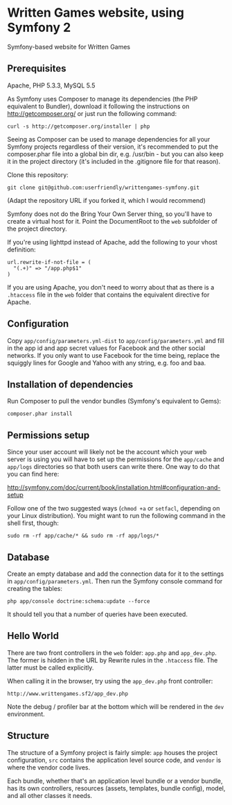 Written Games website, using Symfony 2
======================================

Symfony-based website for Written Games

Prerequisites
-------------

Apache, PHP 5.3.3, MySQL 5.5

As Symfony uses Composer to manage its dependencies (the PHP equivalent to
Bundler), download it following the instructions on http://getcomposer.org/
or just run the following command:

    curl -s http://getcomposer.org/installer | php

Seeing as Composer can be used to manage dependencies for all your Symfony
projects regardless of their version, it's recommended to put the composer.phar
file into a global bin dir, e.g. /usr/bin - but you can also keep it in the
project directory (it's included in the .gitignore file for that reason).

Clone this repository:

    git clone git@github.com:userfriendly/writtengames-symfony.git

(Adapt the repository URL if you forked it, which I would recommend)

Symfony does not do the Bring Your Own Server thing, so you'll have to create a
virtual host for it. Point the DocumentRoot to the `web` subfolder of the project
directory.

If you're using lighttpd instead of Apache, add the following to your vhost
definition:

```
url.rewrite-if-not-file = (
  "(.+)" => "/app.php$1"
)
```

If you are using Apache, you don't need to worry about that as there is a `.htaccess`
file in the `web` folder that contains the equivalent directive for Apache.

Configuration
-------------

Copy `app/config/parameters.yml-dist` to `app/config/parameters.yml` and fill in
the app id and app secret values for Facebook and the other social networks.
If you only want to use Facebook for the time being, replace the squiggly lines
for Google and Yahoo with any string, e.g. foo and baa.

Installation of dependencies
----------------------------

Run Composer to pull the vendor bundles (Symfony's equivalent to Gems):

    composer.phar install

Permissions setup
-----------------

Since your user account will likely not be the account which your web server is using
you will have to set up the permissions for the `app/cache` and `app/logs` directories
so that both users can write there. One way to do that you can find here:

http://symfony.com/doc/current/book/installation.html#configuration-and-setup

Follow one of the two suggested ways (`chmod +a` or `setfacl`, depending on your Linux
distribution). You might want to run the following command in the shell first, though:

    sudo rm -rf app/cache/* && sudo rm -rf app/logs/*

Database
--------

Create an empty database and add the connection data for it to the settings in
`app/config/parameters.yml`. Then run the Symfony console command for creating
the tables:

    php app/console doctrine:schema:update --force

It should tell you that a number of queries have been executed.

Hello World
-----------

There are two front controllers in the `web` folder: `app.php` and `app_dev.php`.
The former is hidden in the URL by Rewrite rules in the `.htaccess` file. The
latter must be called explicitly.

When calling it in the browser, try using the `app_dev.php` front controller:

    http://www.writtengames.sf2/app_dev.php

Note the debug / profiler bar at the bottom which will be rendered in the `dev`
environment.

Structure
---------

The structure of a Symfony project is fairly simple: `app` houses the project
configuration, `src` contains the application level source code, and `vendor`
is where the vendor code lives.

Each bundle, whether that's an application level bundle or a vendor bundle,
has its own controllers, resources (assets, templates, bundle config), model,
and all other classes it needs.
